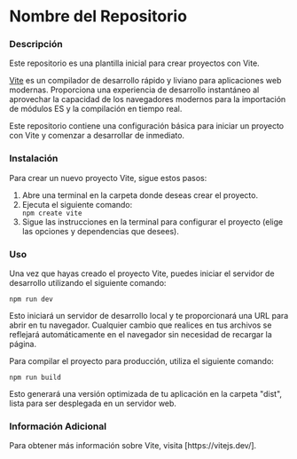 <h1>Nombre del Repositorio</h1>
<h3>Descripción</h3>
<p>Este repositorio es una plantilla inicial para crear proyectos con Vite.</p>

<p><a href="https://vitejs.dev/">Vite</a> es un compilador de desarrollo rápido y liviano para aplicaciones web modernas. Proporciona una experiencia de desarrollo instantáneo al aprovechar la capacidad de los navegadores modernos para la importación de módulos ES y la compilación en tiempo real.</p>
<p>Este repositorio contiene una configuración básica para iniciar un proyecto con Vite y comenzar a desarrollar de inmediato.</p>

<h3>Instalación</h3>
<p>Para crear un nuevo proyecto Vite, sigue estos pasos:</p>
<ol>
  <li>Abre una terminal en la carpeta donde deseas crear el proyecto.</li>
  <li>Ejecuta el siguiente comando:</li>
  <code>npm create vite</code>
  <li>Sigue las instrucciones en la terminal para configurar el proyecto (elige las opciones y dependencias que desees).</li>
</ol>

<h3>Uso</h3>
<p>Una vez que hayas creado el proyecto Vite, puedes iniciar el servidor de desarrollo utilizando el siguiente comando:</p>

<code>npm run dev</code>
<p>Esto iniciará un servidor de desarrollo local y te proporcionará una URL para abrir en tu navegador. Cualquier cambio que realices en tus archivos se reflejará automáticamente en el navegador sin necesidad de recargar la página.</p>

<p>Para compilar el proyecto para producción, utiliza el siguiente comando:</p>
<code>npm run build</code>
<p>Esto generará una versión optimizada de tu aplicación en la carpeta "dist", lista para ser desplegada en un servidor web.</p>

<h3>Información Adicional</h3>
<p>Para obtener más información sobre Vite, visita [https://vitejs.dev/].</p>
